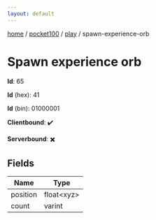 ```yaml
---
layout: default
---
```


[home](/)  /  [pocket100](/protocol/pocket100)  /  [play](/protocol/pocket100/play)  /  spawn-experience-orb

# Spawn experience orb

**Id**: 65

**Id** (hex): 41

**Id** (bin): 01000001

**Clientbound**: ✔️

**Serverbound**: ✖️

## Fields

Name | Type
---|---
position | float&lt;xyz&gt;
count | varint
